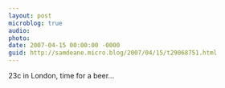 ```yaml
---
layout: post
microblog: true
audio: 
photo: 
date: 2007-04-15 00:00:00 -0000
guid: http://samdeane.micro.blog/2007/04/15/t29068751.html
---
```

23c in London, time for a beer...
